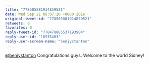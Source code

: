 ```yaml
---
title: "778505881914859521"
date: Wed Sep 21 08:07:20 +0000 2016
original-tweet-id: "778505881914859521"
retweets: 0
favorites: 0
reply-tweet-id: "778478885537193984"
reply-user-id: "18935403"
reply-user-screen-name: "benjystanton"
---
```

<a href="https://twitter.com/benjystanton">@benjystanton</a> Congratulations guys. Welcome to the world Sidney!
